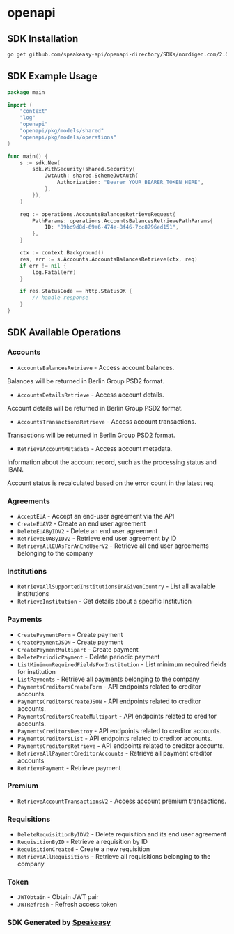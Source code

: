 # openapi

<!-- Start SDK Installation -->
## SDK Installation

```bash
go get github.com/speakeasy-api/openapi-directory/SDKs/nordigen.com/2.0 (v2)/go
```
<!-- End SDK Installation -->

## SDK Example Usage
<!-- Start SDK Example Usage -->
```go
package main

import (
    "context"
    "log"
    "openapi"
    "openapi/pkg/models/shared"
    "openapi/pkg/models/operations"
)

func main() {
    s := sdk.New(
        sdk.WithSecurity(shared.Security{
            JwtAuth: shared.SchemeJwtAuth{
                Authorization: "Bearer YOUR_BEARER_TOKEN_HERE",
            },
        }),
    )

    req := operations.AccountsBalancesRetrieveRequest{
        PathParams: operations.AccountsBalancesRetrievePathParams{
            ID: "89bd9d8d-69a6-474e-8f46-7cc8796ed151",
        },
    }

    ctx := context.Background()
    res, err := s.Accounts.AccountsBalancesRetrieve(ctx, req)
    if err != nil {
        log.Fatal(err)
    }

    if res.StatusCode == http.StatusOK {
        // handle response
    }
}
```
<!-- End SDK Example Usage -->

<!-- Start SDK Available Operations -->
## SDK Available Operations


### Accounts

* `AccountsBalancesRetrieve` - Access account balances.

Balances will be returned in Berlin Group PSD2 format.
* `AccountsDetailsRetrieve` - Access account details.

Account details will be returned in Berlin Group PSD2 format.
* `AccountsTransactionsRetrieve` - Access account transactions.

Transactions will be returned in Berlin Group PSD2 format.
* `RetrieveAccountMetadata` - Access account metadata.

Information about the account record, such as the processing status and IBAN.

Account status is recalculated based on the error count in the latest req.

### Agreements

* `AcceptEUA` - Accept an end-user agreement via the API
* `CreateEUAV2` - Create an end user agreement
* `DeleteEUAByIDV2` - Delete an end user agreement
* `RetrieveEUAByIDV2` - Retrieve end user agreement by ID
* `RetrieveAllEUAsForAnEndUserV2` - Retrieve all end user agreements belonging to the company

### Institutions

* `RetrieveAllSupportedInstitutionsInAGivenCountry` - List all available institutions
* `RetrieveInstitution` - Get details about a specific Institution

### Payments

* `CreatePaymentForm` - Create payment
* `CreatePaymentJSON` - Create payment
* `CreatePaymentMultipart` - Create payment
* `DeletePeriodicPayment` - Delete periodic payment
* `ListMinimumRequiredFieldsForInstitution` - List minimum required fields for institution
* `ListPayments` - Retrieve all payments belonging to the company
* `PaymentsCreditorsCreateForm` - API endpoints related to creditor accounts.
* `PaymentsCreditorsCreateJSON` - API endpoints related to creditor accounts.
* `PaymentsCreditorsCreateMultipart` - API endpoints related to creditor accounts.
* `PaymentsCreditorsDestroy` - API endpoints related to creditor accounts.
* `PaymentsCreditorsList` - API endpoints related to creditor accounts.
* `PaymentsCreditorsRetrieve` - API endpoints related to creditor accounts.
* `RetrieveAllPaymentCreditorAccounts` - Retrieve all payment creditor accounts
* `RetrievePayment` - Retrieve payment

### Premium

* `RetrieveAccountTransactionsV2` - Access account premium transactions.

### Requisitions

* `DeleteRequisitionByIDV2` - Delete requisition and its end user agreement
* `RequisitionByID` - Retrieve a requisition by ID
* `RequisitionCreated` - Create a new requisition
* `RetrieveAllRequisitions` - Retrieve all requisitions belonging to the company

### Token

* `JWTObtain` - Obtain JWT pair
* `JWTRefresh` - Refresh access token
<!-- End SDK Available Operations -->

### SDK Generated by [Speakeasy](https://docs.speakeasyapi.dev/docs/using-speakeasy/client-sdks)
